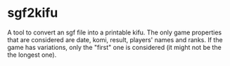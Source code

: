 # sgf2kifu

A tool to convert an sgf file into a printable kifu.
The only game properties that are considered are date, komi, result, players' names and ranks.
If the game has variations, only the "first" one is considered (it might not be the the longest one).
